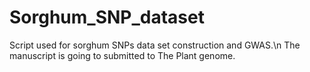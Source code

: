 # Sorghum_SNP_dataset
Script used for sorghum SNPs data set construction and GWAS.\n
The manuscript is going to submitted to The Plant genome.
